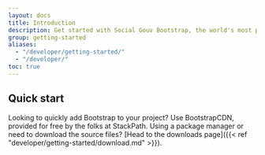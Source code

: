 ```yaml
---
layout: docs
title: Introduction
description: Get started with Social Gouv Bootstrap, the world's most popular framework for building responsive, mobile-first sites, with BootstrapCDN and a template starter page.
group: getting-started
aliases:
  - "/developer/getting-started/"
  - "/developer/"
toc: true
---
```


## Quick start

Looking to quickly add Bootstrap to your project? Use BootstrapCDN, provided for free by the folks at StackPath. Using a package manager or need to download the source files? [Head to the downloads page]({{< ref "developer/getting-started/download.md" >}}).
 